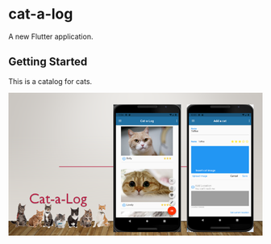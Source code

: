 # cat-a-log

A new Flutter application.

## Getting Started

This is a catalog for cats.

![image](https://github.com/yogitakumar/cat_a_log/blob/master/Screenshot/Cat-a-Log.png)



